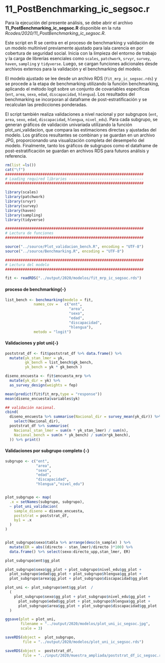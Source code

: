 # 11_PostBenchmarking_ic_segsoc.r

Para la ejecución del presente análisis, se debe abrir el archivo **11_PostBenchmarking_ic_segsoc.R** disponible en la ruta *Rcodes/2020/11_PostBenchmarking_ic_segsoc.R*.

Este script en R se centra en el proceso de benchmarking y validación de un modelo multinivel previamente ajustado para lala carencia en por cobertura de seguridad social. Inicia con la limpieza del entorno de trabajo y la carga de librerías esenciales como `scales`, `patchwork`, `srvyr`, `survey`, `haven`, `sampling` y `tidyverse`. Luego, se cargan funciones adicionales desde archivos externos para la validación y el benchmarking del modelo.

El modelo ajustado se lee desde un archivo RDS (`fit_mrp_ic_segsoc.rds`) y se procede a la etapa de benchmarking utilizando la función benchmarking, aplicando el método logit sobre un conjunto de covariables específicas (`ent`, `area`, `sexo`, `edad`, `discapacidad`, `hlengua`). Los resultados del benchmarking se incorporan al dataframe de post-estratificación y se recalculan las predicciones ponderadas.

El script también realiza validaciones a nivel nacional y por subgrupos (`ent`, `area`, `sexo`, `edad`, `discapacidad`, `hlengua`, `nivel_edu`). Para cada subgrupo, se generan gráficos de validación univariada utilizando la función plot_uni_validacion, que compara las estimaciones directas y ajustadas del modelo. Los gráficos resultantes se combinan y se guardan en un archivo JPG, proporcionando una visualización completa del desempeño del modelo. Finalmente, tanto los gráficos de subgrupos como el dataframe de post-estratificación se guardan en archivos RDS para futuros análisis y referencia.


``` r
rm(list =ls())
cat("\f")
###############################################################
# Loading required libraries ----------------------------------
###############################################################

library(scales)
library(patchwork)
library(srvyr)
library(survey)
library(haven)
library(sampling)
library(tidyverse)

###############################################################
# Lectura de funciones 
###############################################################

source("../source/Plot_validacion_bench.R", encoding = "UTF-8")
source("../source/Benchmarking.R", encoding = "UTF-8")

###############################################################
# Lectura del modelo 
###############################################################

fit <- readRDS("../output/2020/modelos/fit_mrp_ic_segsoc.rds")
```

#### proceso de benchmarking{-}


``` r
list_bench <- benchmarking(modelo = fit,
             names_cov =   c("ent",
                             "area",
                             "sexo",
                             "edad",
                             "discapacidad",
                             "hlengua"),                      
             metodo = "logit")
```

#### Validaciones y plot uni{-}


``` r
poststrat_df <- fit$poststrat_df %>% data.frame() %>%  
  mutate(yk_stan_lmer = yk,
         gk_bench = list_bench$gk_bench,
         yk_bench = yk * gk_bench )

diseno_encuesta <- fit$encuesta_mrp %>% 
  mutate(yk_dir = yk) %>% 
  as_survey_design(weights = fep)

mean(predict(fit$fit_mrp,type = "response"))
mean(diseno_encuesta$variables$yk)

## validación nacional.
cbind(
  diseno_encuesta %>% summarise(Nacional_dir = survey_mean(yk_dir)) %>% 
    select(Nacional_dir),
  poststrat_df %>% summarise(
    Nacional_stan_lmer = sum(n * yk_stan_lmer) / sum(n),
    Nacional_bench = sum(n * yk_bench) / sum(n*gk_bench),
  )) %>% print()
```

#### Validaciones por subgrupo completo {-}


``` r
subgrupo <- c("ent",
              "area",
              "sexo",
              "edad",
              "discapacidad",
              "hlengua","nivel_edu")


plot_subgrupo <- map(
  .x = setNames(subgrupo, subgrupo),
  ~ plot_uni_validacion(
    sample_diseno = diseno_encuesta,
    poststrat = poststrat_df,
    by1 = .x
  )
)


plot_subgrupo$sexo$tabla %>% arrange(desc(n_sample) ) %>%
  mutate(ER = abs((directo - stan_lmer)/directo )*100) %>%
  data.frame() %>% select(sexo:directo_upp,stan_lmer, ER)

plot_subgrupo$ent$gg_plot

plot_subgrupo$sexo$gg_plot + plot_subgrupo$nivel_edu$gg_plot +
  plot_subgrupo$edad$gg_plot + plot_subgrupo$hlengua$gg_plot +
  plot_subgrupo$area$gg_plot + plot_subgrupo$discapacidad$gg_plot  

plot_uni <- plot_subgrupo$ent$gg_plot  /
  (
    plot_subgrupo$sexo$gg_plot + plot_subgrupo$nivel_edu$gg_plot +
      plot_subgrupo$edad$gg_plot + plot_subgrupo$hlengua$gg_plot +
      plot_subgrupo$area$gg_plot + plot_subgrupo$discapacidad$gg_plot
  )

ggsave(plot = plot_uni,
       filename = "../output/2020/modelos/plot_uni_ic_segsoc.jpg",
       scale = 3)

saveRDS(object =  plot_subgrupo,
        file = "../output/2020/modelos/plot_uni_ic_segsoc.rds")

saveRDS(object =  poststrat_df,
        file = "../input/2020/muestra_ampliada/poststrat_df_ic_segsoc.rds")
```
